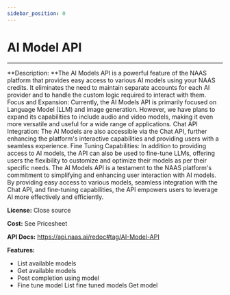 ```yaml
---
sidebar_position: 0
---
```


# AI Model API
---

**Description: **The AI Models API is a powerful feature of the NAAS platform that provides easy access to various AI models using your NAAS credits. It eliminates the need to maintain separate accounts for each AI provider and to handle the custom logic required to interact with them.
Focus and Expansion: Currently, the AI Models API is primarily focused on Language Model (LLM) and image generation. However, we have plans to expand its capabilities to include audio and video models, making it even more versatile and useful for a wide range of applications.
Chat API Integration: The AI Models are also accessible via the Chat API, further enhancing the platform's interactive capabilities and providing users with a seamless experience.
Fine Tuning Capabilities: In addition to providing access to AI models, the API can also be used to fine-tune LLMs, offering users the flexibility to customize and optimize their models as per their specific needs.
The AI Models API is a testament to the NAAS platform's commitment to simplifying and enhancing user interaction with AI models. By providing easy access to various models, seamless integration with the Chat API, and fine-tuning capabilities, the API empowers users to leverage AI more effectively and efficiently.

**License:** Close source

**Cost:** See Pricesheet

**API Docs:** https://api.naas.ai/redoc#tag/AI-Model-API 

**Features:** 
- List available models
- Get available models
- Post completion using model
- Fine tune model
List fine tuned models
Get model
